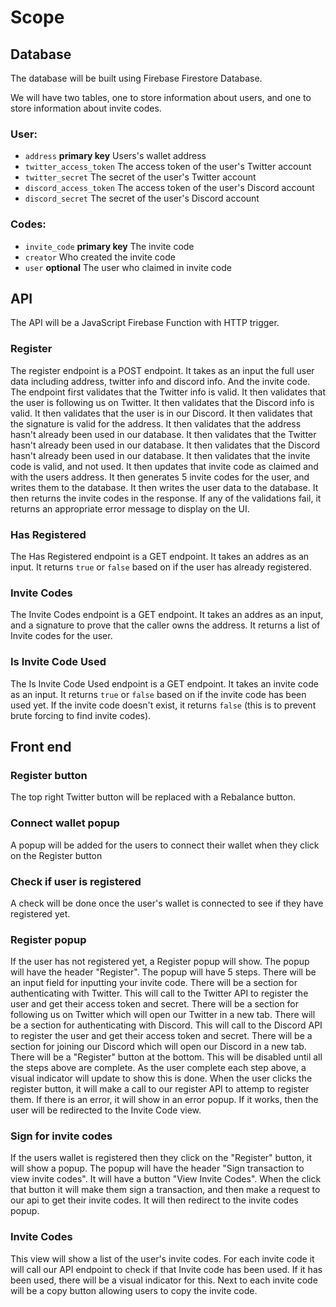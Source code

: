 # Scope

## Database

The database will be built using Firebase Firestore Database.

We will have two tables, one to store information about users, and one to store information about invite codes.

### User:

- `address` **primary key** Users's wallet address
- `twitter_access_token` The access token of the user's Twitter account
- `twitter_secret` The secret of the user's Twitter account
- `discord_access_token` The access token of the user's Discord account
- `discord_secret` The secret of the user's Discord account

### Codes:

- `invite_code` **primary key** The invite code
- `creator` Who created the invite code
- `user` **optional** The user who claimed in invite code

## API

The API will be a JavaScript Firebase Function with HTTP trigger.

### Register

The register endpoint is a POST endpoint.
It takes as an input the full user data including address, twitter info and discord info. And the invite code.
The endpoint first validates that the Twitter info is valid.
It then validates that the user is following us on Twitter.
It then validates that the Discord info is valid.
It then validates that the user is in our Discord.
It then validates that the signature is valid for the address.
It then validates that the address hasn't already been used in our database.
It then validates that the Twitter hasn't already been used in our database.
It then validates that the Discord hasn't already been used in our database.
It then validates that the invite code is valid, and not used.
It then updates that invite code as claimed and with the users address.
It then generates 5 invite codes for the user, and writes them to the database.
It then writes the user data to the database.
It then returns the invite codes in the response.
If any of the validations fail, it returns an appropriate error message to display on the UI.

### Has Registered

The Has Registered endpoint is a GET endpoint.
It takes an addres as an input.
It returns `true` or `false` based on if the user has already registered.

### Invite Codes

The Invite Codes endpoint is a GET endpoint.
It takes an addres as an input, and a signature to prove that the caller owns the address.
It returns a list of Invite codes for the user.

### Is Invite Code Used

The Is Invite Code Used endpoint is a GET endpoint.
It takes an invite code as an input.
It returns `true` or `false` based on if the invite code has been used yet.
If the invite code doesn't exist, it returns `false` (this is to prevent brute forcing to find invite codes).

## Front end

### Register button

The top right Twitter button will be replaced with a Rebalance button.

### Connect wallet popup

A popup will be added for the users to connect their wallet when they click on the Register button

### Check if user is registered

A check will be done once the user's wallet is connected to see if they have registered yet.

### Register popup

If the user has not registered yet, a Register popup will show.
The popup will have the header "Register".
The popup will have 5 steps.
There will be an input field for inputting your invite code.
There will be a section for authenticating with Twitter. This will call to the Twitter API to register the user and get their access token and secret.
There will be a section for following us on Twitter which will open our Twitter in a new tab.
There will be a section for authenticating with Discord. This will call to the Discord API to register the user and get their access token and secret.
There will be a section for joining our Discord which will open our Discord in a new tab.
There will be a "Register" button at the bottom. This will be disabled until all the steps above are complete.
As the user complete each step above, a visual indicator will update to show this is done.
When the user clicks the register button, it will make a call to our register API to attemp to register them.
If there is an error, it will show in an error popup.
If it works, then the user will be redirected to the Invite Code view.

### Sign for invite codes

If the users wallet is registered then they click on the "Register" button, it will show a popup.
The popup will have the header "Sign transaction to view invite codes".
It will have a button "View Invite Codes".
When the click that button it will make them sign a transaction, and then make a request to our api to get their invite codes.
It will then redirect to the invite codes popup.

### Invite Codes

This view will show a list of the user's invite codes.
For each invite code it will call our API endpoint to check if that Invite code has been used.
If it has been used, there will be a visual indicator for this.
Next to each invite code will be a copy button allowing users to copy the invite code.
